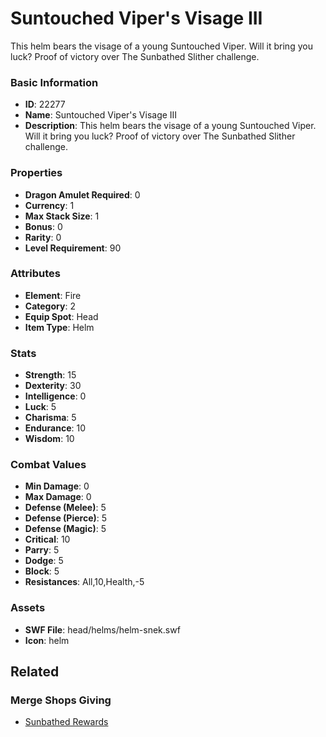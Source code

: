 # Suntouched Viper's Visage III

This helm bears the visage of a young Suntouched Viper. Will it bring you luck? Proof of victory over The Sunbathed Slither challenge.

### Basic Information

- **ID**: 22277
- **Name**: Suntouched Viper&#039;s Visage III
- **Description**: This helm bears the visage of a young Suntouched Viper. Will it bring you luck? Proof of victory over The Sunbathed Slither challenge.

### Properties

- **Dragon Amulet Required**: 0
- **Currency**: 1
- **Max Stack Size**: 1
- **Bonus**: 0
- **Rarity**: 0
- **Level Requirement**: 90

### Attributes

- **Element**: Fire
- **Category**: 2
- **Equip Spot**: Head
- **Item Type**: Helm

### Stats

- **Strength**: 15
- **Dexterity**: 30
- **Intelligence**: 0
- **Luck**: 5
- **Charisma**: 5
- **Endurance**: 10
- **Wisdom**: 10

### Combat Values

- **Min Damage**: 0
- **Max Damage**: 0
- **Defense (Melee)**: 5
- **Defense (Pierce)**: 5
- **Defense (Magic)**: 5
- **Critical**: 10
- **Parry**: 5
- **Dodge**: 5
- **Block**: 5
- **Resistances**: All,10,Health,-5

### Assets

- **SWF File**: head/helms/helm-snek.swf
- **Icon**: helm

## Related

### Merge Shops Giving

- [Sunbathed Rewards](../merge-shops/436-sunbathed-rewards.md)

